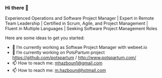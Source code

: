 ### Hi there 👋
Experienced Operations and Software Project Manager | Expert in Remote Team Leadership | Certified in Scrum, Agile, and Project Management | Fluent in Multiple Languages | Seeking Software Project Management Roles

Here are some ideas to get you started:

- 🔭 I’m currently working as Softwae Project Manager with webeet.io
- 🌱 I’m currently working on PotsPartum project https://github.com/potspartum / http://www.potspartum.com/ 
- 📫 How to reach me: mhazboun1@gmail.com 
- 📫 How to reach me: m.hazboun@hotmail.com 


